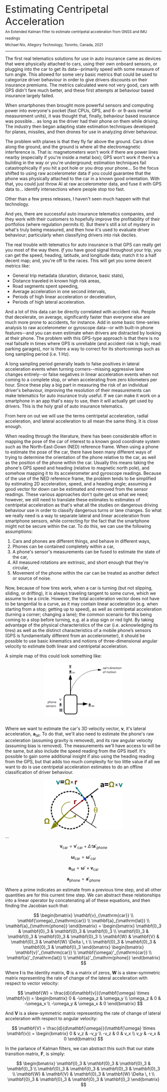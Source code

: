 <div style="font-size:xx-large">Estimating Centripetal Acceleration</div>
<sub>An Extended Kalman Filter to estimate centripetal acceleration from GNSS and IMU readings
<br>Michael Nix, Allegory Technology, Toronto, Canada, 2021</sub>

---

The first real telematics solutions for use in auto insurance came as devices that were physically attached to cars, using their own onboard sensors, or plugging into the car to get its data--primarily speed with some measure of turn angle.  This allowed for some very basic metrics that could be used to categorize driver behaviour in order to give drivers discounts on their insurance premiums.  The metrics calculated were not very good, cars with GPS didn't fare much better, and these first attempts at behaviour based insurance largely failed.

When smartphones then brought more powerful sensors and computing power into everyone's pocket (fast CPUs, GPS, and 6- or 9-axis inertial measurement units), it was thought that, finally, behaviour based insurance was possible... as long as the driver had their phone on them while driving.  The industry then began adapting state estimation techniques developed for planes, missiles, and then drones for use in analyzing driver behaviour.  

The problem with planes is that they fly far above the ground.  Cars drive along the ground, and the ground is where all the electromagnetic interference is.  That is: magnetometers won't work if there are power lines nearby (especially if you're inside a metal box); GPS won't work if there's a building in the way or you're underground; estimation techniques fail catastrophically if you hit a pot hole or you drop your phone... So the focus shifted to using raw accelerometer data if you could guarantee that the phone was physically attached to the car in a known good orientation.  With that, you could just throw AI at raw accelerometer data, and fuse it with GPS data to... identify intersections where people stop too fast.

Other than a few press releases, I haven't seen much happen with that technology.

And yes, there are successful auto insurance telematics companies, and they work with their customers to hopefully improve the profitability of their portfolios (where regulation permits it).  But there's still a lot of mystery in what's truly being measured, and then how it's used to evaluate driver behaviour; particularly when classifying drivers into risk deciles.

The real trouble with telematics for auto insurance is that GPS can really get you most of the way there.  *If* you have good signal throughout your trip, you can get the speed, heading, latitude, and longitude data; match it to a half decent map; and, you're off to the races.  This will get you some decent metrics like:

 - General trip metadata (duration, distance, basic stats),
 - Distance traveled in known high risk areas,
 - Road segments spent speeding,
 - Average acceleration in one second intervals,
 - Periods of high linear acceleration or deceleration,
 - Periods of high lateral acceleration.

And a lot of this data can be directly correlated with accident risk.  People that decelerate, on average, significantly faster than everyone else are much more prone to accidents, for instance.  Add in some basic time-series analysis to raw accelerometer or gyroscope data--or with built-in phone features--and you can even estimate when drivers are distracted by looking at their phone.  The problem with this GPS-type approach is that there is no real failsafe in times where GPS is unreliable (and accident risk is high; read: parking garages), nor is there a way to correct for its shortcomings such as long sampling period (i.e. 1 Hz).  

A long sampling period generally leads to false positives in lateral acceleration events when turning corners--missing aggressive lane changes entirely--or false negatives in linear acceleration events when not coming to a complete stop, or when accelerating from zero kilometers per hour.  Since these play a big part in measuring the risk of an individual driver's behaviour, improving the resolution of their measurements can make telematics for auto insurance truly useful.  If we can make it work on a smartphone in an app that's easy to use, then it will actually get used by drivers.  This is the holy grail of auto insurance telematics.

From here on out we will use the terms centripetal acceleration, radial acceleration, and lateral acceleration to all mean the same thing.  It is close enough.

When reading through the literature, there has been considerable effort in mapping the pose of the car of interest to a known good coordinate system such as the North-East-Down (NED) reference frame.  When using a phone to estimate the pose of the car, there have been many different ways of trying to determine the orientation of the phone relative to the car, as well as the position of the phone within the car.  Usually this means taking the phone's GPS speed and heading (relative to magnetic north pole), and somehow mapping it to its accelerometer and gyroscope readings.  Because of the use of the NED reference frame, the problem tends to be simplified by estimating 2D acceleration, speed, and a heading angle; assuming a good vector for down can be estimated and removed from the sensor readings.  These various approaches don't quite get us what we need; however, we still need to translate these estimates to estimates of centripetal acceleration as that's what all the studies on dangerous driving behaviour use in order to classify dangerous turns or lane changes.  So what we really need is a way to separate lateral and linear acceleration from smartphone sensors, while correcting for the fact that the smartphone might not be secure within the car.  To do this, we can use the following assumptions:

1. Cars and phones are different things, and behave in different ways,
2. Phones can be contained completely within a car,
3. A phone's sensor's measurements can be fused to estimate the state of the car,
4. All measured rotations are extrinsic, and short enough that they're circular,
5. Movement of the phone within the car can be treated as another defect or source of noise.

Now, because of how tires work, when a car is turning (but not slipping, sliding, or drifting), it is always traveling tangent to some curve, which we assume to be a circle.  However, the total acceleration vector does not have to be tangential to a curve, as it may contain linear acceleration (e.g. when starting from a stop; getting up to speed), as well as centripetal acceleration (turning a corner; changing a lane); the common scenario for this being coming to a stop before turning, e.g. at a stop sign or red light. By taking advantage of the physical characteristics of the car (i.e. acknowledging its tires) as well as the distinct characteristics of a mobile phone’s sensors (GPS is fundamentally different from an accelerometer), it should be possible to use basic kinematics and notions of three-dimensional angular velocity to estimate both linear and centripetal acceleration.

A simple map of this could look something like:

<img src="./figures/car motion.png" class="center"><br>

Where we want to estimate the car's 3D velocity vector, $\mathbf{v}$, it's lateral acceleration, $\mathbf{a}_{\mathrm{lat}}$.  To do that, we'll also need to estimate the phone's raw acceleration (assuming gravity is removed), and its raw angular velocity (assuming bias is removed).  The measurements we'll have access to will be the same, but also include the speed reading from the GPS itself.  It's possible to gain some additional insight if also using the heading reading from the GPS, but that adds too much complexity for too little value if all we want to do is use centripetal acceleration estimates to do an offline classification of driver behaviour.

<img src="./figures/Circular_motion_vectors.svg" alt="By Jmarini - Own work, CC BY 3.0, https://commons.wikimedia.org/w/index.php?curid=5827902" class="center">

...

$$ \mathbf{v}_{\mathrm{car}} = \mathbf{v}'_{\mathrm{car}} + \Delta \, t \mathbf{a}'_{\mathrm{phone}} $$

$$ \mathbf{\omega}_{\mathrm{car}} = \mathbf{\omega}'_{\mathrm{car}} $$ 

$$ \mathbf{a}_{\mathrm{lat}} = \mathbf{\omega}' \times \mathbf{v}_{\mathrm{car}} $$

$$ \mathbf{a}_{\mathrm{phone}} = \mathbf{a}'_{\mathrm{phone}} $$

Where a prime indicates an estimate from a previous time step, and all other quantities are for this current time step.  We can abstract these relationships into a linear operator by concatenating all of these equations, and then finding the Jacobian such that:

$$ 
\begin{bmatrix} \mathbf{v}_{\mathrm{car}} \\
\mathbf{\omega}_{\mathrm{car}} \\ \mathbf{a}_{\mathrm{lat}} \\
\mathbf{a}_{\mathrm{phone}} \end{bmatrix} = \begin{bmatrix} \mathbf{I}_3 & \mathbf{0}_3 & \mathbf{0}_3 & \mathbf{I}_3 \\
\mathbf{0}_3 & \mathbf{I}_3 & \mathbf{0}_3 & \mathbf{0}_3 \\
\mathbf{W} & \mathbf{V} & \mathbf{0}_3 & \mathbf{W} \Delta \, t \\
\mathbf{0}_3 & \mathbf{0}_3 & \mathbf{0}_3 & \mathbf{I}_3 \end{bmatrix} \begin{bmatrix} \mathbf{v}'_{\mathrm{car}} \\
\mathbf{\omega}'_{\mathrm{car}} \\
\mathbf{a}'_{\mathrm{lat}} \\
\mathbf{a}'_{\mathrm{phone}} \end{bmatrix} 
$$

Where **I** is the identity matrix, **0** is a matrix of zeros, **W** is a skew-symmetric matrix representing the rate of change of the lateral acceleration with respect to vector velocity: 

$$ 
\mathbf{W} = \frac{d}{d\mathbf{v}}(\mathbf{\omega} \times \mathbf{v}) = \begin{bmatrix} 0 & -\omega_z & \omega_y \\
\omega_z & 0 & -\omega_x \\
-\omega_y & \omega_x & 0 \end{bmatrix} 
 $$

And **V** is a skew-symmetric matrix representing the rate of change of lateral acceleration with respect to angular velocity:

$$ 
\mathbf{V} = \frac{d}{d\mathbf{\omega}}(\mathbf{\omega} \times \mathbf{v}) = \begin{bmatrix} 0 & v_z & -v_y \\
-v_z & 0 & v_x \\
v_y & -v_x & 0 \end{bmatrix} 
$$

In the parlance of Kalman filters, we can abstract this such that our state transition matrix, **F**, is simply: 

$$ 
\begin{bmatrix} \mathbf{I}_3 & \mathbf{0}_3 & \mathbf{0}_3 & \mathbf{I}_3 \\
\mathbf{0}_3 & \mathbf{I}_3 & \mathbf{0}_3 & \mathbf{0}_3 \\
\mathbf{W} & \mathbf{V} & \mathbf{0}_3 & \mathbf{W} \Delta \, t \\
\mathbf{0}_3 & \mathbf{0}_3 & \mathbf{0}_3 & \mathbf{I}_3 \end{bmatrix} 
$$

<style>
    .center {
        display: block;
        margin-left: auto;
        margin-right: auto;
        width: 50%;
    }
</style>

